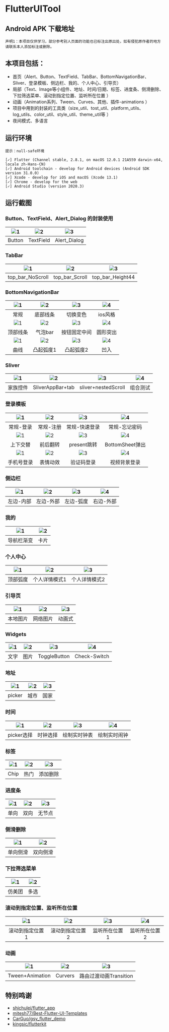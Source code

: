 # FlutterUITool

## Android APK 下载地址

`声明1：本项目仅供学习，部分参考别人页面的功能也已标注出原出处，如有侵犯原作者的地方请联系本人添加标注或删除。`


## 本项目包括：

- 首页（Alert、Button、TextField、TabBar、BottomNavigationBar、Sliver、登录模板、侧边栏、我的、个人中心、引导页）
- 局部（Text、Image等小组件、地址、时间/日期、标签、进度条、侧滑删除、下拉筛选菜单、滚动到指定位置、监听所在位置 ）
- 动画（Animation系列、Tween、Curves、其他、插件-animations ）
- 项目中用到的封装的工具类（size_util、tost_util、platform_utils、log_utils、color_util、style_util、theme_util等 ）
- 夜间模式、多语言


## 运行环境
`提示：null-safe环境`
```
[✓] Flutter (Channel stable, 2.8.1, on macOS 12.0.1 21A559 darwin-x64, locale zh-Hans-CN)
[✓] Android toolchain - develop for Android devices (Android SDK version 31.0.0)
[✓] Xcode - develop for iOS and macOS (Xcode 13.1)
[✓] Chrome - develop for the web
[✓] Android Studio (version 2020.3)

```

## 运行截图

### Button、TextField、Alert_Dialog 的封装使用
|![1](https://github.com/dushiling/project_image/blob/main/flutter_ui_tool/other/button.jpg)|![2](https://github.com/dushiling/project_image/blob/main/flutter_ui_tool/other/textfield.jpg)|![3](https://github.com/dushiling/project_image/blob/main/flutter_ui_tool/other/alert_dialog.jpg)|
| :--: | :--: | :--: |
|Button|TextField|Alert_Dialog|



### TabBar
|![1](https://github.com/dushiling/project_image/blob/main/flutter_ui_tool/Tabbar/top_bar_NoScroll.jpeg)|![2](https://github.com/dushiling/project_image/blob/main/flutter_ui_tool/Tabbar/top_bar_Scroll.jpeg)|![3](https://github.com/dushiling/project_image/blob/main/flutter_ui_tool/Tabbar/top_bar_Height44.jpeg)|
| :--: | :--: | :--: | 
|top_bar_NoScroll|top_bar_Scroll|top_bar_Height44|



### BottomNavigationBar
|![1](https://github.com/dushiling/project_image/blob/main/flutter_ui_tool/bottomNavigationBar/general.jpg)|![2](https://github.com/dushiling/project_image/blob/main/flutter_ui_tool/bottomNavigationBar/bottom_line.jpg)|![3](https://github.com/dushiling/project_image/blob/main/flutter_ui_tool/bottomNavigationBar/change_color.gif)|![4](https://github.com/dushiling/project_image/blob/main/flutter_ui_tool/bottomNavigationBar/ios_style.jpg)|
| :--: | :--: | :--: | :--: |
|常规|底部线条|切换变色|ios风格|
|![1](https://github.com/dushiling/project_image/blob/main/flutter_ui_tool/bottomNavigationBar/top_line.gif)|![2](https://github.com/dushiling/project_image/blob/main/flutter_ui_tool/bottomNavigationBar/bubble_bar.gif)|![3](https://github.com/dushiling/project_image/blob/main/flutter_ui_tool/bottomNavigationBar/float_button.jpg)|![4](https://github.com/dushiling/project_image/blob/main/flutter_ui_tool/bottomNavigationBar/round.gif)|
|顶部线条|气泡bar|按钮固定中间|圆形突出|
|![1](https://github.com/dushiling/project_image/blob/main/flutter_ui_tool/bottomNavigationBar/curve.gif)|![2](https://github.com/dushiling/project_image/blob/main/flutter_ui_tool/bottomNavigationBar/convex.gif)|![3](https://github.com/dushiling/project_image/blob/main/flutter_ui_tool/bottomNavigationBar/convex2.jpg)|![4](https://github.com/dushiling/project_image/blob/main/flutter_ui_tool/bottomNavigationBar/concave.gif)|
|曲线|凸起弧度1|凸起弧度2|凹入|


### Sliver
|![1](https://github.com/dushiling/project_image/blob/main/flutter_ui_tool/sliver/family_widget.jpg)|![2](https://github.com/dushiling/project_image/blob/main/flutter_ui_tool/sliver/sliverAppBar_tab.gif)|![3](https://github.com/dushiling/project_image/blob/main/flutter_ui_tool/sliver/sliver_nestedScrollview.gif)|![4](https://github.com/dushiling/project_image/blob/main/flutter_ui_tool/sliver/combination.jpg)|
| :--: | :--: | :--: | :--: |
|家族控件|SliverAppBar+tab|sliver+nestedScroll|组合测试|


### 登录模板
|![1](https://github.com/dushiling/project_image/blob/main/flutter_ui_tool/login/ordinary_1.jpg)|![2](https://github.com/dushiling/project_image/blob/main/flutter_ui_tool/login/ordinary_2.jpg)|![3](https://github.com/dushiling/project_image/blob/main/flutter_ui_tool/login/ordinary_3.jpg)|![4](https://github.com/dushiling/project_image/blob/main/flutter_ui_tool/login/ordinary_4.jpg)|
| :--: | :--: | :--: | :--: |
|常规-登录|常规-注册|常规-快速登录|常规-忘记密码|
|![1](https://github.com/dushiling/project_image/blob/main/flutter_ui_tool/login/top_bottom.gif)|![2](https://github.com/dushiling/project_image/blob/main/flutter_ui_tool/login/overturn.gif)|![3](https://github.com/dushiling/project_image/blob/main/flutter_ui_tool/login/present.jpg)|![4](https://github.com/dushiling/project_image/blob/main/flutter_ui_tool/login/bottomSheet.gif)|
|上下交替|前后翻转|present跳转|BottomSheet弹出|
|![1](https://github.com/dushiling/project_image/blob/main/flutter_ui_tool/login/phone.jpg)|![2](https://github.com/dushiling/project_image/blob/main/flutter_ui_tool/login/expression.jpg)|![3](https://github.com/dushiling/project_image/blob/main/flutter_ui_tool/login/verificod.jpg)|![4](https://github.com/dushiling/project_image/blob/main/flutter_ui_tool/login/login_video_demo.gif)|
|手机号登录|表情动效|验证码登录|视频背景登录|


### 侧边栏
|![1](https://github.com/dushiling/project_image/blob/main/flutter_ui_tool/sidebar/left_inner.jpg)|![2](https://github.com/dushiling/project_image/blob/main/flutter_ui_tool/sidebar/left_out.jpg)|![3](https://github.com/dushiling/project_image/blob/main/flutter_ui_tool/sidebar/left_out_radian.jpg)|![4](https://github.com/dushiling/project_image/blob/main/flutter_ui_tool/sidebar/right_out.jpg)|
| :--: | :--: | :--: | :--: |
|左边-内部|左边-外部|左边-弧度|右边-外部|

### 我的
|![1](https://github.com/dushiling/project_image/blob/main/flutter_ui_tool/mine/appbar_gradient.jpg)|![2](https://github.com/dushiling/project_image/blob/main/flutter_ui_tool/mine/card.jpg)|
| :--: | :--: |
|导航栏渐变|卡片|


### 个人中心
|![1](https://github.com/dushiling/project_image/blob/main/flutter_ui_tool/person_center/person1.jpg)|![2](https://github.com/dushiling/project_image/blob/main/flutter_ui_tool/person_center/person2.jpg)|![3](https://github.com/dushiling/project_image/blob/main/flutter_ui_tool/person_center/person3.jpg)|
| :--: | :--: | :--: |
|顶部弧度|个人详情模式1|个人详情模式2|

### 引导页
|![1](https://github.com/dushiling/project_image/blob/main/flutter_ui_tool/guidance/g1.jpg)|![2](https://github.com/dushiling/project_image/blob/main/flutter_ui_tool/guidance/g2.jpg)|![3](https://github.com/dushiling/project_image/blob/main/flutter_ui_tool/guidance/g3.gif)|
| :--: | :--: | :--: |
|本地图片|网络图片|动画式|



### Widgets
|![1](https://github.com/dushiling/project_image/blob/main/flutter_ui_tool/widgets/text.jpg)|![2](https://github.com/dushiling/project_image/blob/main/flutter_ui_tool/widgets/image.jpg)|![3](https://github.com/dushiling/project_image/blob/main/flutter_ui_tool/widgets/toggleButtom.jpg)|![4](https://github.com/dushiling/project_image/blob/main/flutter_ui_tool/widgets/chack_switch.jpg)|
| :--: | :--: | :--: | :--: |
|文字|图片|ToggleButton|Check-Switch|

### 地址
|![1](https://github.com/dushiling/project_image/blob/main/flutter_ui_tool/address/picker.jpg)|![2](https://github.com/dushiling/project_image/blob/main/flutter_ui_tool/address/city.jpg)|![3](https://github.com/dushiling/project_image/blob/main/flutter_ui_tool/address/country.jpg)|
| :--: | :--: | :--: |
|picker|城市|国家|


### 时间
|![1](https://github.com/dushiling/project_image/blob/main/flutter_ui_tool/time/picker.jpg)|![2](https://github.com/dushiling/project_image/blob/main/flutter_ui_tool/time/round_select.jpg)|![3](https://github.com/dushiling/project_image/blob/main/flutter_ui_tool/time/clock.jpg)|![4](https://github.com/dushiling/project_image/blob/main/flutter_ui_tool/time/alarm_clock.jpg)|
| :--: | :--: | :--: | :--: |
|picker选择|时钟选择|绘制实时钟表|绘制实时闹钟|


### 标签
|![1](https://github.com/dushiling/project_image/blob/main/flutter_ui_tool/tag/chip.jpg)|![2](https://github.com/dushiling/project_image/blob/main/flutter_ui_tool/tag/hot.jpg)|![3](https://github.com/dushiling/project_image/blob/main/flutter_ui_tool/tag/drag.jpg)|
| :--: | :--: | :--: |
|Chip|热门|添加删除|

### 进度条
|![1](https://github.com/dushiling/project_image/blob/main/flutter_ui_tool/progressbar/one-way.jpg)|![2](https://github.com/dushiling/project_image/blob/main/flutter_ui_tool/progressbar/two-way.jpg)|![3](https://github.com/dushiling/project_image/blob/main/flutter_ui_tool/progressbar/no-way.jpg)|
| :--: | :--: | :--: |
|单向|双向|无节点|


### 侧滑删除
|![1](https://github.com/dushiling/project_image/blob/main/flutter_ui_tool/sideslip_delete/one_deleate.jpg)|![2](https://github.com/dushiling/project_image/blob/main/flutter_ui_tool/sideslip_delete/two_deleate.jpg)|
| :--: | :--: |
|单向侧滑|双向侧滑|

### 下拉筛选菜单
|![1](https://github.com/dushiling/project_image/blob/main/flutter_ui_tool/dropDown_menu/one_select.jpg)|![2](https://github.com/dushiling/project_image/blob/main/flutter_ui_tool/dropDown_menu/mult_select.jpg)|
| :--: | :--: |
|仿美团|多选|


### 滚动到指定位置、监听所在位置
|![1](https://github.com/dushiling/project_image/blob/main/flutter_ui_tool/scroll_position/sp1.jpg)|![2](https://github.com/dushiling/project_image/blob/main/flutter_ui_tool/scroll_position/sp2.jpg)|![3](https://github.com/dushiling/project_image/blob/main/flutter_ui_tool/monitor_position/mp1.jpg)|![4](https://github.com/dushiling/project_image/blob/main/flutter_ui_tool/monitor_position/mp2.jpg)|
| :--: | :--: | :--: | :--: |
|滚动到指定位置1|滚动到指定位置2|监听所在位置1|监听所在位置2|


### 动画
|![1](https://github.com/dushiling/project_image/blob/main/flutter_ui_tool/animation/animation.gif)|![2](https://github.com/dushiling/project_image/blob/main/flutter_ui_tool/animation/curves.gif)|![3](https://github.com/dushiling/project_image/blob/main/flutter_ui_tool/animation/transition.gif)|
| :--: | :--: | :--: |
|Tween+Animation|Curvers|路由过渡动画Transition|


## 特别鸣谢
- [shichulei/flutter_app](https://github.com/shichunlei/flutter_app)
- [mitesh77/Best-Flutter-UI-Templates](https://github.com/mitesh77/Best-Flutter-UI-Templates)
- [CarGuo/gsy_flutter_demo](https://github.com/CarGuo/gsy_flutter_demo)
- [kingsic/flutterkit](https://github.com/kingsic/flutterkit)